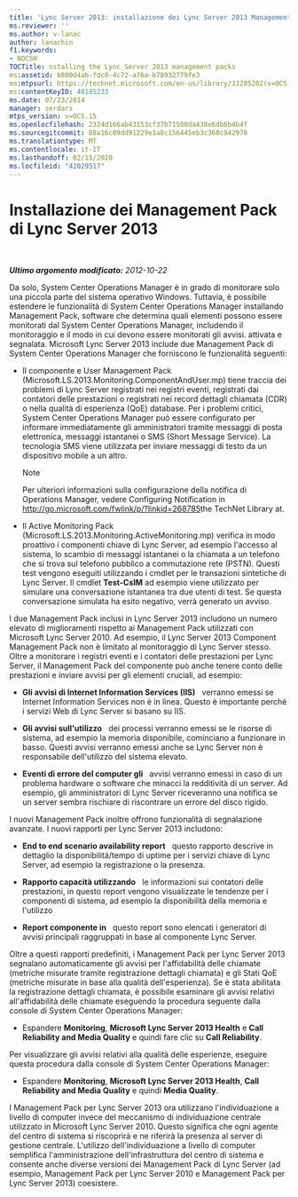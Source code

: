 ```yaml
---
title: 'Lync Server 2013: installazione dei Lync Server 2013 Management Pack'
ms.reviewer: ''
ms.author: v-lanac
author: lanachin
f1.keywords:
- NOCSH
TOCTitle: nstalling the Lync Server 2013 management packs
ms:assetid: b800d4ab-fdc8-4c72-a76a-b78932779fe3
ms:mtpsurl: https://technet.microsoft.com/en-us/library/JJ205202(v=OCS.15)
ms:contentKeyID: 48185233
ms.date: 07/23/2014
manager: serdars
mtps_version: v=OCS.15
ms.openlocfilehash: 2324d166ab43153cf37b71500da438e6db6b4b4f
ms.sourcegitcommit: 88a16c09dd91229e1a8c156445eb3c360c942978
ms.translationtype: MT
ms.contentlocale: it-IT
ms.lasthandoff: 02/15/2020
ms.locfileid: "42029517"
---
```

<div data-xmlns="http://www.w3.org/1999/xhtml">

<div class="topic" data-xmlns="http://www.w3.org/1999/xhtml" data-msxsl="urn:schemas-microsoft-com:xslt" data-cs="http://msdn.microsoft.com/">

<div data-asp="http://msdn2.microsoft.com/asp">

# <a name="installing-the-lync-server-2013-management-packs"></a>Installazione dei Management Pack di Lync Server 2013

</div>

<div id="mainSection">

<div id="mainBody">

<span> </span>

_**Ultimo argomento modificato:** 2012-10-22_

Da solo, System Center Operations Manager è in grado di monitorare solo una piccola parte del sistema operativo Windows. Tuttavia, è possibile estendere le funzionalità di System Center Operations Manager installando Management Pack, software che determina quali elementi possono essere monitorati dal System Center Operations Manager, includendo il monitoraggio e il modo in cui devono essere monitorati gli avvisi. attivata e segnalata. Microsoft Lync Server 2013 include due Management Pack di System Center Operations Manager che forniscono le funzionalità seguenti:

  - Il componente e User Management Pack (Microsoft.LS.2013.Monitoring.ComponentAndUser.mp) tiene traccia dei problemi di Lync Server registrati nei registri eventi, registrati dai contatori delle prestazioni o registrati nei record dettagli chiamata (CDR) o nella qualità di esperienza (QoE) database. Per i problemi critici, System Center Operations Manager può essere configurato per informare immediatamente gli amministratori tramite messaggi di posta elettronica, messaggi istantanei o SMS (Short Message Service). La tecnologia SMS viene utilizzata per inviare messaggi di testo da un dispositivo mobile a un altro.
    
    <div>
    

    > [!NOTE]  
    > Per ulteriori informazioni sulla configurazione della notifica di Operations Manager, vedere Configuring Notification in <A class=uri href="http://go.microsoft.com/fwlink/p/?linkid=268785">http://go.microsoft.com/fwlink/p/?linkid=268785</A>the TechNet Library at.

    
    </div>

  - Il Active Monitoring Pack (Microsoft.LS.2013.Monitoring.ActiveMonitoring.mp) verifica in modo proattivo i componenti chiave di Lync Server, ad esempio l'accesso al sistema, lo scambio di messaggi istantanei o la chiamata a un telefono che si trova sul telefono pubblico a commutazione rete (PSTN). Questi test vengono eseguiti utilizzando i cmdlet per le transazioni sintetiche di Lync Server. Il cmdlet **Test-CsIM** ad esempio viene utilizzato per simulare una conversazione istantanea tra due utenti di test. Se questa conversazione simulata ha esito negativo, verrà generato un avviso.

I due Management Pack inclusi in Lync Server 2013 includono un numero elevato di miglioramenti rispetto ai Management Pack utilizzati con Microsoft Lync Server 2010. Ad esempio, il Lync Server 2013 Component Management Pack non è limitato al monitoraggio di Lync Server stesso. Oltre a monitorare i registri eventi e i contatori delle prestazioni per Lync Server, il Management Pack del componente può anche tenere conto delle prestazioni e inviare avvisi per gli elementi cruciali, ad esempio:

  - **Gli avvisi di Internet Information Services (IIS)**   verranno emessi se Internet Information Services non è in linea. Questo è importante perché i servizi Web di Lync Server si basano su IIS.

  - **Gli avvisi sull'utilizzo**   dei processi verranno emessi se le risorse di sistema, ad esempio la memoria disponibile, cominciano a funzionare in basso. Questi avvisi verranno emessi anche se Lync Server non è responsabile dell'utilizzo del sistema elevato.

  - **Eventi di errore del computer gli**   avvisi verranno emessi in caso di un problema hardware o software che minacci la redditività di un server. Ad esempio, gli amministratori di Lync Server riceveranno una notifica se un server sembra rischiare di riscontrare un errore del disco rigido.

I nuovi Management Pack inoltre offrono funzionalità di segnalazione avanzate. I nuovi rapporti per Lync Server 2013 includono:

  - **End to end scenario availability report**   questo rapporto descrive in dettaglio la disponibilità/tempo di uptime per i servizi chiave di Lync Server, ad esempio la registrazione o la presenza.

  - **Rapporto capacità utilizzando**   le informazioni sui contatori delle prestazioni, in questo report vengono visualizzate le tendenze per i componenti di sistema, ad esempio la disponibilità della memoria e l'utilizzo

  - **Report componente in**   questo report sono elencati i generatori di avvisi principali raggruppati in base al componente Lync Server.

Oltre a questi rapporti predefiniti, i Management Pack per Lync Server 2013 segnalano automaticamente gli avvisi per l'affidabilità delle chiamate (metriche misurate tramite registrazione dettagli chiamata) e gli Stati QoE (metriche misurate in base alla qualità dell'esperienza). Se è stata abilitata la registrazione dettagli chiamata, è possibile esaminare gli avvisi relativi all'affidabilità delle chiamate eseguendo la procedura seguente dalla console di System Center Operations Manager:

  - Espandere **Monitoring**, **Microsoft Lync Server 2013 Health** e **Call Reliability and Media Quality** e quindi fare clic su **Call Reliability**.

Per visualizzare gli avvisi relativi alla qualità delle esperienze, eseguire questa procedura dalla console di System Center Operations Manager:

  - Espandere **Monitoring**, **Microsoft Lync Server 2013 Health**, **Call Reliability and Media Quality** e quindi **Media Quality**.

I Management Pack per Lync Server 2013 ora utilizzano l'individuazione a livello di computer invece del meccanismo di individuazione centrale utilizzato in Microsoft Lync Server 2010. Questo significa che ogni agente del centro di sistema si riscoprirà e ne riferirà la presenza al server di gestione centrale. L'utilizzo dell'individuazione a livello di computer semplifica l'amministrazione dell'infrastruttura del centro di sistema e consente anche diverse versioni dei Management Pack di Lync Server (ad esempio, Management Pack per Lync Server 2010 e Management Pack per Lync Server 2013) coesistere.

</div>

<span> </span>

</div>

</div>

</div>

